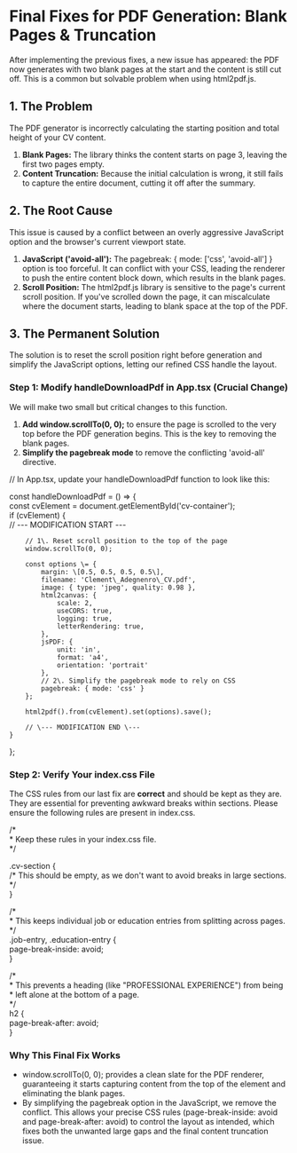# **Final Fixes for PDF Generation: Blank Pages & Truncation**

After implementing the previous fixes, a new issue has appeared: the PDF now generates with two blank pages at the start and the content is still cut off. This is a common but solvable problem when using html2pdf.js.

## **1\. The Problem**

The PDF generator is incorrectly calculating the starting position and total height of your CV content.

1. **Blank Pages:** The library thinks the content starts on page 3, leaving the first two pages empty.  
2. **Content Truncation:** Because the initial calculation is wrong, it still fails to capture the entire document, cutting it off after the summary.

## **2\. The Root Cause**

This issue is caused by a conflict between an overly aggressive JavaScript option and the browser's current viewport state.

1. **JavaScript ('avoid-all'):** The pagebreak: { mode: \['css', 'avoid-all'\] } option is too forceful. It can conflict with your CSS, leading the renderer to push the entire content block down, which results in the blank pages.  
2. **Scroll Position:** The html2pdf.js library is sensitive to the page's current scroll position. If you've scrolled down the page, it can miscalculate where the document starts, leading to blank space at the top of the PDF.

## **3\. The Permanent Solution**

The solution is to reset the scroll position right before generation and simplify the JavaScript options, letting our refined CSS handle the layout.

### **Step 1: Modify handleDownloadPdf in App.tsx (Crucial Change)**

We will make two small but critical changes to this function.

1. **Add window.scrollTo(0, 0);** to ensure the page is scrolled to the very top before the PDF generation begins. This is the key to removing the blank pages.  
2. **Simplify the pagebreak mode** to remove the conflicting 'avoid-all' directive.

// In App.tsx, update your handleDownloadPdf function to look like this:

const handleDownloadPdf \= () \=\> {  
    const cvElement \= document.getElementById('cv-container');  
    if (cvElement) {  
        // \--- MODIFICATION START \---

        // 1\. Reset scroll position to the top of the page  
        window.scrollTo(0, 0);

        const options \= {  
            margin: \[0.5, 0.5, 0.5, 0.5\],  
            filename: 'Clement\_Adegnenro\_CV.pdf',  
            image: { type: 'jpeg', quality: 0.98 },  
            html2canvas: {  
                scale: 2,  
                useCORS: true,  
                logging: true,  
                letterRendering: true,  
            },  
            jsPDF: {  
                unit: 'in',  
                format: 'a4',  
                orientation: 'portrait'  
            },  
            // 2\. Simplify the pagebreak mode to rely on CSS  
            pagebreak: { mode: 'css' }  
        };

        html2pdf().from(cvElement).set(options).save();

        // \--- MODIFICATION END \---  
    }  
};

### **Step 2: Verify Your index.css File**

The CSS rules from our last fix are **correct** and should be kept as they are. They are essential for preventing awkward breaks within sections. Please ensure the following rules are present in index.css.

/\*  
 \* Keep these rules in your index.css file.  
 \*/

.cv-section {  
    /\* This should be empty, as we don't want to avoid breaks in large sections. \*/  
}

/\*  
 \* This keeps individual job or education entries from splitting across pages.  
 \*/  
.job-entry, .education-entry {  
    page-break-inside: avoid;  
}

/\*  
 \* This prevents a heading (like "PROFESSIONAL EXPERIENCE") from being  
 \* left alone at the bottom of a page.  
 \*/  
h2 {  
   page-break-after: avoid;  
}

### **Why This Final Fix Works**

* window.scrollTo(0, 0); provides a clean slate for the PDF renderer, guaranteeing it starts capturing content from the top of the element and eliminating the blank pages.  
* By simplifying the pagebreak option in the JavaScript, we remove the conflict. This allows your precise CSS rules (page-break-inside: avoid and page-break-after: avoid) to control the layout as intended, which fixes both the unwanted large gaps and the final content truncation issue.